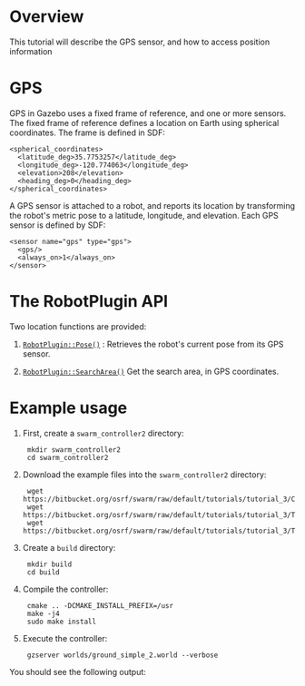 # Overview

This tutorial will describe the GPS sensor, and how to access position information

# GPS

GPS in Gazebo uses a fixed frame of reference, and one or more sensors. The fixed frame of reference defines a location on Earth using spherical coordinates. The frame is defined in SDF:

    <spherical_coordinates>
      <latitude_deg>35.7753257</latitude_deg>
      <longitude_deg>-120.774063</longitude_deg>
      <elevation>208</elevation>
      <heading_deg>0</heading_deg>
    </spherical_coordinates>

A GPS sensor is attached to a robot, and reports its location by transforming the robot's metric pose to a latitude, longitude, and elevation. Each GPS sensor is defined by SDF:

    <sensor name="gps" type="gps">
      <gps/>
      <always_on>1</always_on>
    </sensor>

# The RobotPlugin API

Two location functions are provided:

1. [`RobotPlugin::Pose()`](https://s3.amazonaws.com/osrf-distributions/swarm/api/0.1.0/classswarm_1_1RobotPlugin.html#a3d85d51691c5dd8e6b4ce7755dbe48d4) : Retrieves the robot's current pose from its GPS sensor.

1. [`RobotPlugin::SearchArea()`](https://s3.amazonaws.com/osrf-distributions/swarm/api/0.1.0/classswarm_1_1RobotPlugin.html#aa670d09bce9e107693b81f8445547871) Get the search area, in GPS coordinates.

# Example usage

1. First, create a `swarm_controller2` directory:

        mkdir swarm_controller2
        cd swarm_controller2

1. Download the example files into the `swarm_controller2` directory:

        wget https://bitbucket.org/osrf/swarm/raw/default/tutorials/tutorial_3/CMakeLists.txt
        wget https://bitbucket.org/osrf/swarm/raw/default/tutorials/tutorial_3/TeamControllerPlugin.hh
        wget https://bitbucket.org/osrf/swarm/raw/default/tutorials/tutorial_3/TeamControllerPlugin.cc

1. Create a `build` directory:

        mkdir build
        cd build

1. Compile the controller:

        cmake .. -DCMAKE_INSTALL_PREFIX=/usr
        make -j4
        sudo make install

1. Execute the controller:

        gzserver worlds/ground_simple_2.world --verbose

You should see the following output:
